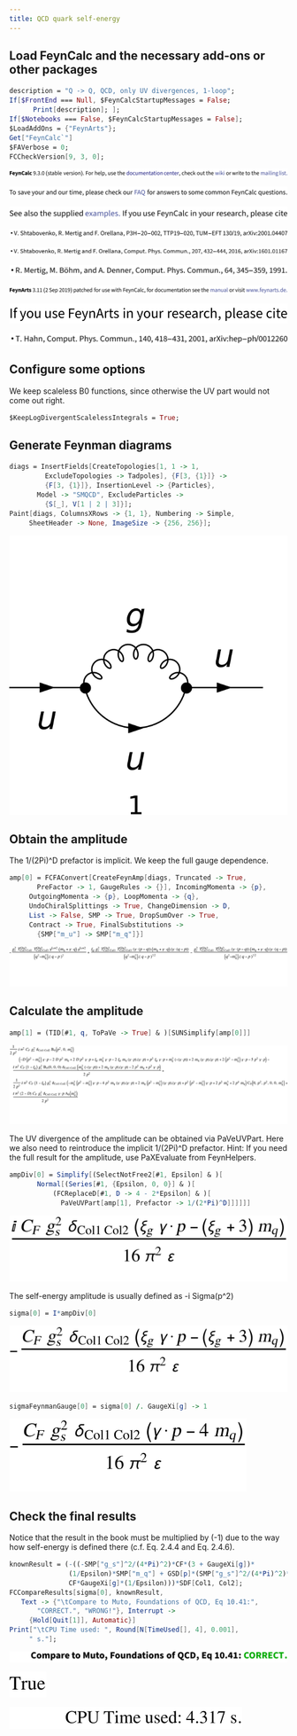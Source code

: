 ```yaml
---
title: QCD quark self-energy
---
```



## Load FeynCalc and the necessary add-ons or other packages

```mathematica
description = "Q -> Q, QCD, only UV divergences, 1-loop"; 
If[$FrontEnd === Null, $FeynCalcStartupMessages = False; 
      Print[description]; ]; 
If[$Notebooks === False, $FeynCalcStartupMessages = False]; 
$LoadAddOns = {"FeynArts"}; 
Get["FeynCalc`"]
$FAVerbose = 0; 
FCCheckVersion[9, 3, 0]; 
```

![0qnnh03rto7wq](img/0qnnh03rto7wq.svg)

![02tqcun616cas](img/02tqcun616cas.svg)

![0j973yme4iv1e](img/0j973yme4iv1e.svg)

![1gj07ff4c9vo9](img/1gj07ff4c9vo9.svg)

![0yl3w9146i37j](img/0yl3w9146i37j.svg)

![173evn30flup4](img/173evn30flup4.svg)

![1qo4z5not0lhy](img/1qo4z5not0lhy.svg)

![0liutpchexhmt](img/0liutpchexhmt.svg)

![145baygm4jppw](img/145baygm4jppw.svg)

## Configure some options

We keep scaleless B0 functions, since otherwise the UV part would not come out right.

```mathematica
$KeepLogDivergentScalelessIntegrals = True; 
```

## Generate Feynman diagrams

```mathematica
diags = InsertFields[CreateTopologies[1, 1 -> 1, 
         ExcludeTopologies -> Tadpoles], {F[3, {1}]} -> 
         {F[3, {1}]}, InsertionLevel -> {Particles}, 
       Model -> "SMQCD", ExcludeParticles -> 
         {S[_], V[1 | 2 | 3]}]; 
Paint[diags, ColumnsXRows -> {1, 1}, Numbering -> Simple, 
     SheetHeader -> None, ImageSize -> {256, 256}]; 
```

![1628uyfltrg4i](img/1628uyfltrg4i.svg)

## Obtain the amplitude

The 1/(2Pi)^D prefactor is implicit. We keep the full gauge dependence.

```mathematica
amp[0] = FCFAConvert[CreateFeynAmp[diags, Truncated -> True, 
       PreFactor -> 1, GaugeRules -> {}], IncomingMomenta -> {p}, 
     OutgoingMomenta -> {p}, LoopMomenta -> {q}, 
     UndoChiralSplittings -> True, ChangeDimension -> D, 
     List -> False, SMP -> True, DropSumOver -> True, 
     Contract -> True, FinalSubstitutions -> 
       {SMP["m_u"] -> SMP["m_q"]}]
```

![17a8m21hs2t9k](img/17a8m21hs2t9k.svg)

## Calculate the amplitude

```mathematica
amp[1] = (TID[#1, q, ToPaVe -> True] & )[SUNSimplify[amp[0]]]
```

![0oy9stbxh3rtq](img/0oy9stbxh3rtq.svg)

The UV divergence of the amplitude can be obtained via PaVeUVPart.
Here we also need to reintroduce the implicit 1/(2Pi)^D prefactor.
Hint: If you need the full result for the amplitude, use PaXEvaluate from FeynHelpers.

```mathematica
ampDiv[0] = Simplify[(SelectNotFree2[#1, Epsilon] & )[
       Normal[(Series[#1, {Epsilon, 0, 0}] & )[
           (FCReplaceD[#1, D -> 4 - 2*Epsilon] & )[
             PaVeUVPart[amp[1], Prefactor -> 1/(2*Pi)^D]]]]]]
```

![0i8g3xx3iv6sp](img/0i8g3xx3iv6sp.svg)

The self-energy amplitude is usually defined as -i Sigma(p^2)

```mathematica
sigma[0] = I*ampDiv[0]
```

![1522c1fs4n8ux](img/1522c1fs4n8ux.svg)

```mathematica
sigmaFeynmanGauge[0] = sigma[0] /. GaugeXi[g] -> 1
```

![04g66cksd5gv8](img/04g66cksd5gv8.svg)

## Check the final results

Notice that the result in the book must be multiplied by (-1) due to the way how self-energy is defined there (c.f. Eq. 2.4.4 and Eq. 2.4.6).

```mathematica
knownResult = (-((-SMP["g_s"]^2/(4*Pi)^2)*CF*(3 + GaugeXi[g])*
               (1/Epsilon)*SMP["m_q"] + GSD[p]*(SMP["g_s"]^2/(4*Pi)^2)*
               CF*GaugeXi[g]*(1/Epsilon)))*SDF[Col1, Col2]; 
FCCompareResults[sigma[0], knownResult, 
   Text -> {"\tCompare to Muto, Foundations of QCD, Eq 10.41:", 
       "CORRECT.", "WRONG!"}, Interrupt -> 
     {Hold[Quit[1]], Automatic}]
Print["\tCPU Time used: ", Round[N[TimeUsed[], 4], 0.001], 
     " s."]; 
```

![0mh4yjjvk09rs](img/0mh4yjjvk09rs.svg)

![12hkzd5e0qf2q](img/12hkzd5e0qf2q.svg)

![13jexjyrrcxlg](img/13jexjyrrcxlg.svg)